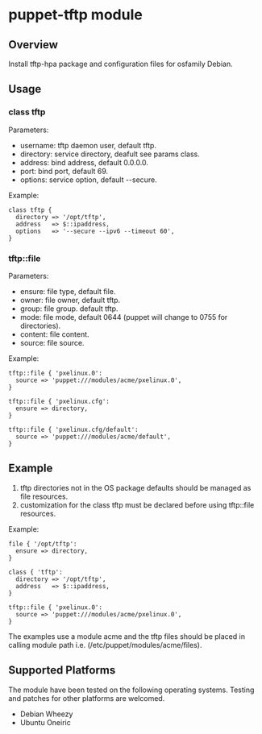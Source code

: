 # puppet-tftp module

## Overview

Install tftp-hpa package and configuration files for osfamily Debian.

## Usage

### class tftp

Parameters:

* username: tftp daemon user, default tftp.
* directory: service directory, deafult see params class.
* address: bind address, default 0.0.0.0.
* port: bind port, default 69.
* options: service option, default --secure.

Example:

    class tftp {
      directory => '/opt/tftp',
      address   => $::ipaddress,
      options   => '--secure --ipv6 --timeout 60',
    }

### tftp::file

Parameters:

*  ensure: file type, default file.
*  owner: file owner, default tftp.
*  group: file group. default tftp.
*  mode: file mode, default 0644 (puppet will change to 0755 for directories).
*  content: file content.
*  source: file source.

Example:

    tftp::file { 'pxelinux.0':
      source => 'puppet:///modules/acme/pxelinux.0',
    }
    
    tftp::file { 'pxelinux.cfg':
      ensure => directory,
    }
    
    tftp::file { 'pxelinux.cfg/default':
      source => 'puppet:///modules/acme/default',
    }

## Example

1. tftp directories not in the OS package defaults should be managed as file resources.
2. customization for the class tftp must be declared before using tftp::file resources.

Example:

    file { '/opt/tftp':
      ensure => directory,
    }
    
    class { 'tftp':
      directory => '/opt/tftp',
      address   => $::ipaddress,
    }
    
    tftp::file { 'pxelinux.0':
      source => 'puppet:///modules/acme/pxelinux.0',
    }

The examples use a module acme and the tftp files should be placed in calling module path i.e. (/etc/puppet/modules/acme/files).

## Supported Platforms

The module have been tested on the following operating systems. Testing and patches for other platforms are welcomed.

* Debian Wheezy
* Ubuntu Oneiric
